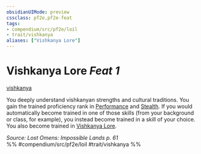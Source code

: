 ```yaml
---
obsidianUIMode: preview
cssclass: pf2e,pf2e-feat
tags:
- compendium/src/pf2e/loil
- trait/vishkanya
aliases: ["Vishkanya Lore"]
---
```

# Vishkanya Lore  *Feat 1*  
[vishkanya](/rules/traits/vishkanya-loil.md)  


You deeply understand vishkanyan strengths and cultural traditions. You gain the trained proficiency rank in [Performance](/compendium/skills.md#Performance) and [Stealth](/compendium/skills.md#Stealth). If you would automatically become trained in one of those skills (from your background or class, for example), you instead become trained in a skill of your choice. You also become trained in [Vishkanya Lore](/compendium/skills.md#Lore).

*Source: Lost Omens: Impossible Lands p. 61*  
%% #compendium/src/pf2e/loil #trait/vishkanya %%